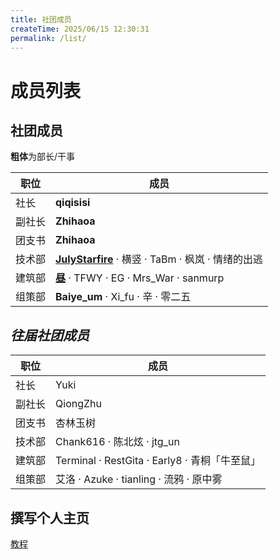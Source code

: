 ```yaml
---
title: 社团成员
createTime: 2025/06/15 12:30:31
permalink: /list/
---
```


# 成员列表

## 社团成员
**粗体**为部长/干事

| 职位         | 成员                                                         |
|--------------|--------------------------------------------------------------|
| 社长         | **qiqisisi**                                    |
| 副社长       | **Zhihaoa**                                                  |
| 团支书       | **Zhihaoa**                                                     |
| 技术部       | [**JulyStarfire**](/JulyStarfire) · 横竖 · TaBm · 枫岚 · 情绪的出逃 |
| 建筑部       | [**昼**](/Is_ZhouX) · TFWY · EG · Mrs_War · sanmurp |
| 组策部       | **Baiye_um** · Xi_fu · 辛 · 零二五                         |


## *往届社团成员*
| 职位         | 成员                                                         |
|--------------|--------------------------------------------------------------|
| 社长         | Yuki                                    |
| 副社长       | QiongZhu                                                  |
| 团支书       | 杏林玉树                                                    |
| 技术部       | Chank616 · 陈北炫 · jtg_un |
| 建筑部       | Terminal · RestGita · Early8 · 青桐「牛至鼠」 |
| 组策部       | 艾洛 · Azuke · tianling · 流鸦 · 原中雾                         |


## 撰写个人主页
[教程](/ncwumc/help)